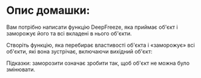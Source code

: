 # Oпис домашки: 
Вам потрібно написати функцію DeepFreeze, яка приймає об'єкт і заморожує його та всі вкладені в нього об'єкти.

Створіть функцію, яка перебирає властивості об'єкта і «заморожує» всі об'єкти, які вона зустрічає, включаючи вихідний об'єкт:

Підказки: заморозити означає зробити так, щоб об'єкт не можна було змінювати.